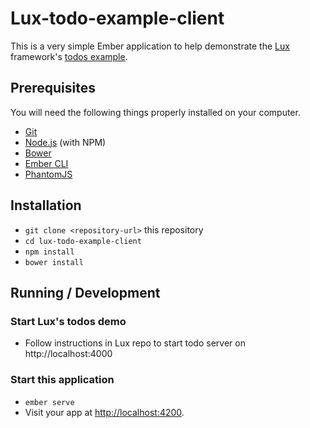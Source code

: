# Lux-todo-example-client

This is a very simple Ember application to help demonstrate the
[Lux](https://github.com/postlight/lux) framework's
[todos example](https://github.com/postlight/lux/tree/master/examples/todo). 


## Prerequisites

You will need the following things properly installed on your computer.

* [Git](http://git-scm.com/)
* [Node.js](http://nodejs.org/) (with NPM)
* [Bower](http://bower.io/)
* [Ember CLI](http://ember-cli.com/)
* [PhantomJS](http://phantomjs.org/)

## Installation

* `git clone <repository-url>` this repository
* `cd lux-todo-example-client`
* `npm install`
* `bower install`

## Running / Development

### Start Lux's todos demo
* Follow instructions in Lux repo to start todo server on http://localhost:4000

### Start this application
* `ember serve`
* Visit your app at [http://localhost:4200](http://localhost:4200).

